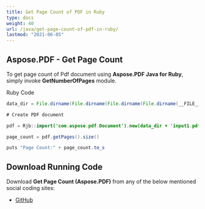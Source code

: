 ```yaml
---
title: Get Page Count of PDF in Ruby
type: docs
weight: 40
url: /java/get-page-count-of-pdf-in-ruby/
lastmod: "2021-06-05"
---
```


## Aspose.PDF - Get Page Count

To get page count of Pdf document using **Aspose.PDF Java for Ruby**, simply invoke **GetNumberOfPages** module.

Ruby Code

```java
data_dir = File.dirname(File.dirname(File.dirname(File.dirname(__FILE__)))) + '/data/'

# Create PDF document

pdf = Rjb::import('com.aspose.pdf.Document').new(data_dir + 'input1.pdf')

page_count = pdf.getPages().size()

puts "Page Count:" + page_count.to_s
```

## Download Running Code

Download **Get Page Count (Aspose.PDF)** from any of the below mentioned social coding sites:

- [GitHub](https://github.com/aspose-pdf/Aspose.PDF-for-Java/tree/master/Plugins/Aspose_Pdf_Java_for_Ruby/lib/asposepdfjava/Pages/getnumberofpages.rb)
